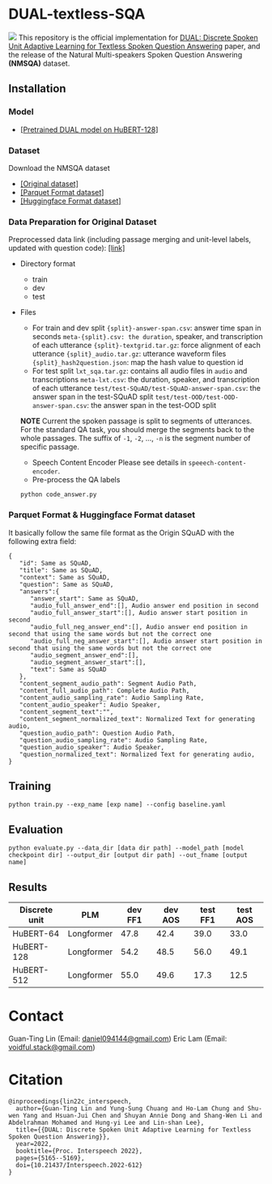 # DUAL-textless-SQA
![](https://i.imgur.com/TCtkkp3.png)
This repository is the official implementation for [DUAL: Discrete Spoken Unit Adaptive Learning for Textless Spoken Question Answering](https://arxiv.org/abs/2203.04911) paper, and the release of the Natural Multi-speakers Spoken Question Answering **(NMSQA)** dataset. 

## Installation 
### Model
* [[Pretrained DUAL model on HuBERT-128]](https://drive.google.com/file/d/1BjbjM007q8zt1Z8cjGKCZps3E7beeSj2/view?usp=sharing)
### Dataset
Download the NMSQA dataset
* [[Original dataset]](https://ntucc365-my.sharepoint.com/:u:/g/personal/r10942104_ntu_edu_tw/EZpxoRWns-NHoJnvaJERmDAB8WjHUf39obN4vQwQYHz73g?e=gU2GJi)
* [[Parquet Format dataset]](https://github.com/DanielLin94144/DUAL-textless-SQA/tree/main/data.parquet)
* [[Huggingface Format dataset]](https://huggingface.co/datasets/voidful/NMSQA)

### Data Preparation for Original Dataset 
Preprocessed data link (including passage merging and unit-level labels, updated with question code): [[link]](https://ntucc365-my.sharepoint.com/:f:/g/personal/r10942104_ntu_edu_tw/EqXPTZAQJcNGgWP0gLW0FngBmpWSPWEHZ0h-ukEbIleh3g?e=Qv4Bas)

* Directory format
    - train
    - dev
    - test

* Files
    * For train and dev split
    `{split}-answer-span.csv`: answer time span in seconds
    `meta-{split}.csv: the duration`, speaker, and transcription of each utterance
    `{split}-textgrid.tar.gz`: force alignment of each utterance
    `{split}_audio.tar.gz`: utterance waveform files
    `{split}_hash2question.json`: map the hash value to question id
    * For test split
    `lxt_sqa.tar.gz`: contains all audio files in `audio` and transcriptions
    `meta-lxt.csv`: the duration, speaker, and transcription of each utterance
    `test/test-SQuAD/test-SQuAD-answer-span.csv`: the answer span in the test-SQuAD split
    `test/test-OOD/test-OOD-answer-span.csv`: the answer span in the test-OOD split

    **NOTE**
    Current the spoken passage is split to segments of utterances. For the standard QA task, you should merge the segments back to the whole passages. The suffix of `-1`, `-2`, ..., `-n` is the segment number of specific passage.

    * Speech Content Encoder
    Please see details in `speeech-content-encoder`. 
    * Pre-process the QA labels 
    ```
    python code_answer.py
    ```

### Parquet Format & Huggingface Format dataset
It basically follow the same file format as the Origin SQuAD with the following extra field:
```json=
{
   "id": Same as SQuAD,
   "title": Same as SQuAD,
   "context": Same as SQuAD,
   "question": Same as SQuAD,
   "answers":{
      "answer_start": Same as SQuAD,
      "audio_full_answer_end":[], Audio answer end position in second
      "audio_full_answer_start":[], Audio answer start position in second
      "audio_full_neg_answer_end":[], Audio answer end position in second that using the same words but not the correct one
      "audio_full_neg_answer_start":[], Audio answer start position in second that using the same words but not the correct one
      "audio_segment_answer_end":[],
      "audio_segment_answer_start":[],
      "text": Same as SQuAD
   },
   "content_segment_audio_path": Segment Audio Path,
   "content_full_audio_path": Complete Audio Path,
   "content_audio_sampling_rate": Audio Sampling Rate,
   "content_audio_speaker": Audio Speaker,
   "content_segment_text":"",
   "content_segment_normalized_text": Normalized Text for generating audio,
   "question_audio_path": Question Audio Path,
   "question_audio_sampling_rate": Audio Sampling Rate,
   "question_audio_speaker": Audio Speaker,
   "question_normalized_text": Normalized Text for generating audio,
}
```

## Training 
```
python train.py --exp_name [exp name] --config baseline.yaml
```

## Evaluation
```
python evaluate.py --data_dir [data dir path] --model_path [model checkpoint dir] --output_dir [output dir path] --out_fname [output name]
```

## Results
| Discrete unit | PLM        | dev FF1 | dev AOS | test FF1 | test AOS |
|---------------|------------|---------|---------|----------|----------|
| HuBERT-64     | Longformer | 47.8    | 42.4    | 39.0     | 33.0     |
| HuBERT-128    | Longformer | 54.2    | 48.5    | 56.0     | 49.1     |
| HuBERT-512    | Longformer | 55.0    | 49.6    | 17.3     | 12.5     |

# Contact 
Guan-Ting Lin (Email: daniel094144@gmail.com)
Eric Lam (Email: voidful.stack@gmail.com)

# Citation
```
@inproceedings{lin22c_interspeech,
  author={Guan-Ting Lin and Yung-Sung Chuang and Ho-Lam Chung and Shu-wen Yang and Hsuan-Jui Chen and Shuyan Annie Dong and Shang-Wen Li and Abdelrahman Mohamed and Hung-yi Lee and Lin-shan Lee},
  title={{DUAL: Discrete Spoken Unit Adaptive Learning for Textless Spoken Question Answering}},
  year=2022,
  booktitle={Proc. Interspeech 2022},
  pages={5165--5169},
  doi={10.21437/Interspeech.2022-612}
}
```


